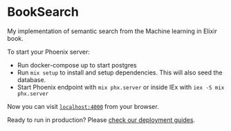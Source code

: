 # BookSearch

My implementation of semantic search from the Machine learning in Elixir book.

To start your Phoenix server:

  * Run docker-compose up to start postgres
  * Run `mix setup` to install and setup dependencies. This will also seed the database.
  * Start Phoenix endpoint with `mix phx.server` or inside IEx with `iex -S mix phx.server`

Now you can visit [`localhost:4000`](http://localhost:4000) from your browser.

Ready to run in production? Please [check our deployment guides](https://hexdocs.pm/phoenix/deployment.html).